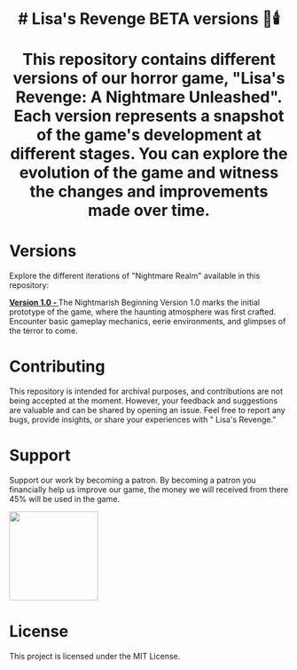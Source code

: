 <h1 align="center">
# Lisa's Revenge BETA versions 🌌🕯️

This repository contains different versions of our horror game, "Lisa's  Revenge: A Nightmare Unleashed". Each version represents a snapshot of the game's development at different stages. You can explore the evolution of the game and witness the changes and improvements made over time.
</h1>

# Versions
Explore the different iterations of "Nightmare Realm" available in this repository:

<b> <u>Version 1.0 - </u> </b> The Nightmarish Beginning
Version 1.0 marks the initial prototype of the game, where the haunting atmosphere was first crafted. Encounter basic gameplay mechanics, eerie environments, and glimpses of the terror to come.

# Contributing
This repository is intended for archival purposes, and contributions are not being accepted at the moment. However, your feedback and suggestions are valuable and can be shared by opening an issue. Feel free to report any bugs, provide insights, or share your experiences with " Lisa's Revenge."

# Support
Support our work by becoming a patron. By becoming a patron you financially help us improve our game, the money we will received from there 45% will be used in the game. 

<a href="https://www.patreon.com/SynthwaveStudios">
	<img src="https://c5.patreon.com/external/logo/become_a_patron_button@2x.png" width="160">
</a>







# License
This project is licensed under the MIT License.

